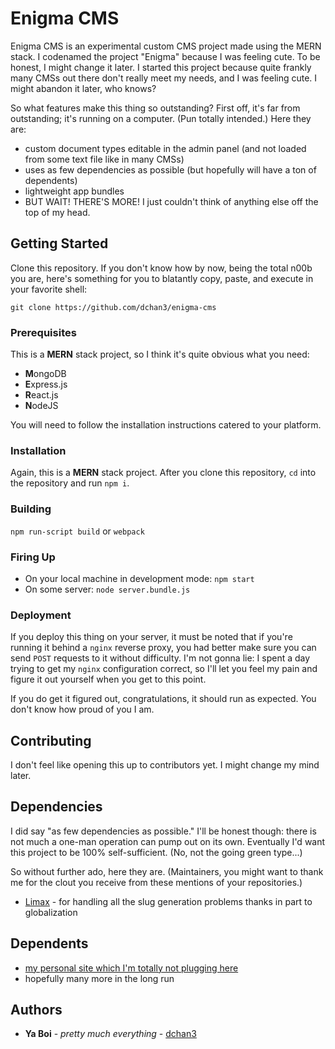 # Enigma CMS

Enigma CMS is an experimental custom CMS project made using the MERN stack.
I codenamed the project "Enigma" because I was feeling cute. To be honest, I might change it later.
I started this project because quite frankly many CMSs out there don't really meet my needs, and I was feeling cute.
I might abandon it later, who knows?

So what features make this thing so outstanding? First off, it's far from outstanding; it's running on a computer.
(Pun totally intended.) Here they are:

-   custom document types editable in the admin panel (and not loaded from some text file like in many CMSs)
-   uses as few dependencies as possible (but hopefully will have a ton of dependents)
-   lightweight app bundles
-   BUT WAIT! THERE'S MORE! I just couldn't think of anything else off the top of my head.

## Getting Started

Clone this repository. If you don't know how by now, being the total n00b you are, here's something for you to blatantly
copy, paste, and execute in your favorite shell:

`git clone https://github.com/dchan3/enigma-cms`

### Prerequisites

This is a **MERN** stack project, so I think it's quite obvious what you need:

-   **M**ongoDB
-   **E**xpress.js
-   **R**eact.js
-   **N**odeJS

You will need to follow the installation instructions catered to your platform.

### Installation

Again, this is a **MERN** stack project. After you clone this repository,
`cd` into the repository and run `npm i`.

### Building

`npm run-script build` or `webpack`

### Firing Up

-   On your local machine in development mode: `npm start`
-   On some server: `node server.bundle.js`

### Deployment

If you deploy this thing on your server,
it must be noted that if you're running it behind a `nginx` reverse proxy,
you had better make sure you can send `POST` requests to it without difficulty.
I'm not gonna lie: I spent a day trying to get my `nginx` configuration correct,
so I'll let you feel my pain and figure it out yourself when you get to this point.

If you do get it figured out, congratulations, it should run as expected. You don't know how proud of you I am.

## Contributing
I don't feel like opening this up to contributors yet. I might change my mind later.

## Dependencies

I did say "as few dependencies as possible." I'll be honest though: there is not much a one-man operation can pump out
on its own. Eventually I'd want this project to be 100% self-sufficient. (No, not the going green type...)

So without further ado, here they are. (Maintainers, you might want to thank me for the clout you receive from these
mentions of your repositories.)

-   [Limax](https://github.com/lovell/limax/issues) - for handling all the slug generation problems thanks in part to
globalization

## Dependents

-   [my personal site which I'm totally not plugging here](https://derekchan.xyz)
-   hopefully many more in the long run

## Authors
-   **Ya Boi** - *pretty much everything* - [dchan3](https://github.com/dchan3)
